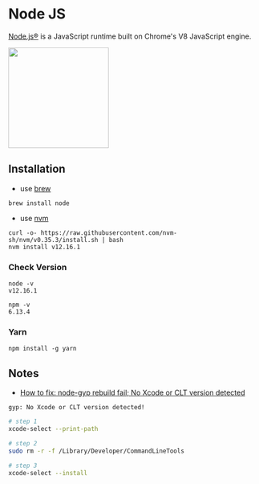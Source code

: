 # Node JS

[Node.js®](https://nodejs.org) is a JavaScript runtime built on Chrome's V8 JavaScript engine.

<img src="https://nodejs.org/static/images/logo.svg" width="200">

## Installation

- use [brew](https://brew.sh/)

```
brew install node
```

- use [nvm](https://github.com/nvm-sh/nvm)

```
curl -o- https://raw.githubusercontent.com/nvm-sh/nvm/v0.35.3/install.sh | bash
nvm install v12.16.1
```

### Check Version

```
node -v
v12.16.1

npm -v
6.13.4
```

### Yarn

```
npm install -g yarn
```

## Notes

- [How to fix: node-gyp rebuild fail; No Xcode or CLT version detected](https://link.medium.com/3GO4FKHdZ3)

`gyp: No Xcode or CLT version detected!`

```sh
# step 1
xcode-select --print-path

# step 2
sudo rm -r -f /Library/Developer/CommandLineTools

# step 3
xcode-select --install
```
